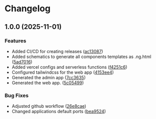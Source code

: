 # Changelog

## 1.0.0 (2025-11-01)


### Features

* Added CI/CD for creating releases ([ac13087](https://github.com/Stephan-MC/morganhairextensions/commit/ac130875a9121aef71275349798084c1abda797d))
* Added schematics to generate all components templates as .ng.html ([5ad7016](https://github.com/Stephan-MC/morganhairextensions/commit/5ad70166f9a613ec19ada309fd7c61e5fd77e93c))
* Added vercel configs and serverless functions ([f4251c6](https://github.com/Stephan-MC/morganhairextensions/commit/f4251c654a51e2ea617d2b36f86ee4ba217e1f01))
* Configured tailwindcss for the web app ([4153ee4](https://github.com/Stephan-MC/morganhairextensions/commit/4153ee432a5c9abbbbd7869119bfeff938d640c9))
* Generated the admin app ([7cc3635](https://github.com/Stephan-MC/morganhairextensions/commit/7cc36355d41df76d8c8956f35abd8648e219ff40))
* Generated the web app. ([5c05499](https://github.com/Stephan-MC/morganhairextensions/commit/5c05499f8e1911b4ec9c59670795bfd22496a579))


### Bug Fixes

* Adjusted github workflow ([26e8cae](https://github.com/Stephan-MC/morganhairextensions/commit/26e8caeae895d967de66d9e6a0bf4fb93abd7a8b))
* Changed applications default ports ([bea9524](https://github.com/Stephan-MC/morganhairextensions/commit/bea9524a13fee32e8d63c971015fcd844da0993b))
